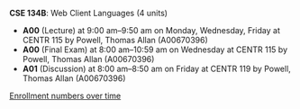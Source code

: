 **CSE 134B**: Web Client Languages (4 units)

- **A00** (Lecture) at 9:00 am–9:50 am on Monday, Wednesday, Friday at CENTR 115 by Powell, Thomas Allan (A00670396)
- **A00** (Final Exam) at 8:00 am–10:59 am on Wednesday at CENTR 115 by Powell, Thomas Allan (A00670396)
- **A01** (Discussion) at 8:00 am–8:50 am on Friday at CENTR 119 by Powell, Thomas Allan (A00670396)

[Enrollment numbers over time](./CSE134B.tsv)
